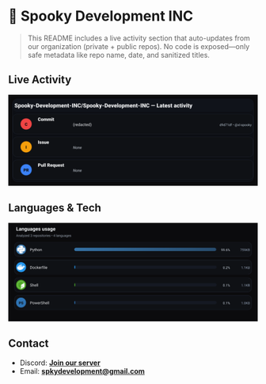 # 👻 Spooky Development INC

> This README includes a live activity section that auto-updates from our organization (private + public repos). No code is exposed—only safe metadata like repo name, date, and sanitized titles.

## Live Activity
![Repo Snapshot](./assets/repo-snapshot.svg?v=bae77842e0)

## Languages & Tech
![Languages Usage](./assets/languages.svg?v=b6afb4ab53)

## Contact
- Discord: **[Join our server](https://discord.gg/XYspZgEEJb)**
- Email: **spkydevelopment@gmail.com**
